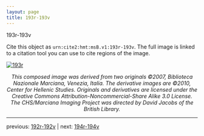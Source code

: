 ```yaml
---
layout: page
title: 193r-193v
---
```


193r-193v

Cite this object as `urn:cite2:hmt:msB.v1:193r-193v`. The full image is linked to a citation tool you can use to cite regions of the image.

[![193r](http://www.homermultitext.org/iipsrv?IIIF=/project/homer/pyramidal/deepzoom/hmt/vbbifolio/v1/vb_192v_193r.tif/full/800,/0/default.jpg)](http://www.homermultitext.org/ict2/?urn=urn:cite2:hmt:vbbifolio.v1:vb_192v_193r) 

<p style="text-align: center; font-style: italic;">This composed image was derived from two originals ©2007, Biblioteca Nazionale Marciana, Venezia, Italia. The derivative images are ©2010, Center for Hellenic Studies. Originals and derivatives are licensed under the Creative Commons Attribution-Noncommercial-Share Alike 3.0 License. The CHS/Marciana Imaging Project was directed by David Jacobs of the British Library.</p>

---

previous: [192r-192v](../192r-192v/) | next: [194r-194v](../194r-194v/)